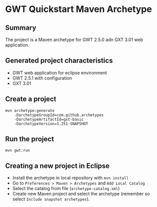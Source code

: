 GWT Quickstart Maven Archetype
=========================================

Summary
-------
The project is a Maven archetype for GWT 2.5.0 adn GXT 3.01 web application.

Generated project characteristics
-------------------------
* GWT web application for eclipse environment
* GWT 2.5.1 with configuration
* GXT 3.01

Create a project
----------------

    mvn archetype:generate
        -DarchetypeGroupId=com.github.archetypes
        -DarchetypeArtifactId=gxt-basic
        -DarchetypeVersion=1.251-SNAPSHOT

Run the project
----------------

	mvn gwt:run
	
Creating a new project in Eclipse
----------------------------------

* Install the archetype in local repository with `mvn install`
* Go to `Preferences > Maven > Archetypes` and `Add Local Catalog`
* Select the catalog from file (`archetype-catalog.xml`) 
* Create new Maven project and select the archetype (remember so select `Include snapshot archetypes`).

